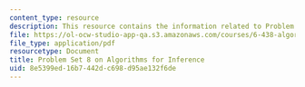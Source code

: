```yaml
---
content_type: resource
description: This resource contains the information related to Problem Set 8.
file: https://ol-ocw-studio-app-qa.s3.amazonaws.com/courses/6-438-algorithms-for-inference-fall-2014/8e5399ed16b7442dc698d95ae132f6de_MIT6_438F14_ps8.pdf
file_type: application/pdf
resourcetype: Document
title: Problem Set 8 on Algorithms for Inference
uid: 8e5399ed-16b7-442d-c698-d95ae132f6de
---
```

